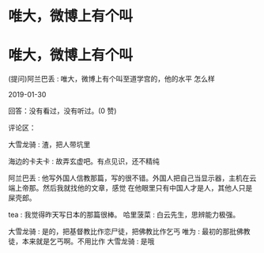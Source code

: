 # 唯大，微博上有个叫

# 唯大，微博上有个叫

(提问)阿兰巴丢 : 唯大，微博上有个叫至道学宫的，他的水平 怎么样

2019-01-30

回答：没有看过，没有听过。(0 赞)

评论区：

大雪龙骑 : 渣，把人带坑里

海边的卡夫卡 : 故弄玄虚吧。有点见识，还不精纯

阿兰巴丢 : 他写外国人信教那篇，写的很不错。外国人把自己当显示器，主机在云端上帝那。然后我就找他的文章，感觉 在他眼里只有中国人才是人，其他人只是屎壳郎。

tea : 我觉得昨天写日本的那篇很棒。 哈里菠菜 : 白云先生，思辨能力极强。

大雪龙骑 : 是的，把基督教比作恋尸徒，把佛教比作乞丐 唯为 : 最初的那批佛教徒，本来就是乞丐啊。不用比作 大雪龙骑 : 是哦